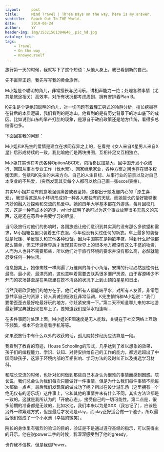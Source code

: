 ```yaml
---
layout:     post
title:      Mind Travel | Three Days on the way, here is my answer.
subtitle:   Reach Out To THE World.
date:       2019-06-24
author:     YY
header-img: img/15321561394646_.pic_hd.jpg
catalog: true
tags:
    - Travel
    - On the way
    - Knowyourself
---
```


旅行第一天的时候，我就写下了这个短语：从他人身上，我已看到新的自己。

先不直奔正题，我先写写我的黄金旅伴。

M小姐是个聪明的角儿，非常擅长与民同乐，讲相声能力一绝；处理各种事情（尤其是旅途相关）高效率，对所有状况都考虑周到，拥有安排着Plan B。

K先生是个更绝顶聪明的角儿，对一切问题有着理工男式的冷静分析，擅长挖掘存在背后的本质逻辑，我们看到的是冰山，他看到的是有历史背景下的冰山底下的成因。比如说到山东的早产打胎的现象，是源自于政府政策还是地方传统，看得多总结得也多。

下面回答我的问题：

M小姐和K先生的爱情是建立在求同存异之上的，在看完《女人来自X星男人来自X星》后形成持续的一致。我比喻他们是两块拼图，互相补足又互相独立。

M小姐其实也在考虑各种OptionABCDE，包括移民加拿大、回中国开发小众旅行、回国从事本专业工作（伐木累）、回家继承家业，各种方案之间也存在很多权衡因素，包括和K先生的未来方向、自己的人生目标、从事行业的前景以及对自己本专业的不热爱，（突然发现其实每个人都可以给自己画一张excel表格）。

其实M小姐并没有刻意地强调痛苦或者坚持，这都出于她发自内心的「原生喜爱」，我觉得这是从小环境形成的一种各人都独有的天赋，而她擅长的恰好能够很巧妙的融入对探索和交流的热爱中。她的四年大学基本都在外游荡，每月回校几天，这是一种有成本的追逐，which证明了她可以为这个事业放弃很多无意义的东西，这是还在苟且中需要学习的胆量。

当问及旅行对他们的影响时，各国旅途让他们意识到其实真的没有那么多欲望和需求，M小姐箱包里只装着五件衣服，今年也没有买过任何的新衣。车上最多的装备就是帐篷、单反镜头和其他各种设备。因为中国实在是物欲丰盛，得到什么好像都那么简单，但去环游世界后才发现其实世界上的很多地方都没有这么丰盛的物资，人而为人也并不需要那些，所以他们对于旅行环境的要求并没有那么高，必然就能忍受任何一种生活。

信息搜集上，她像蜘蛛一样爬遍了万维网的每个小角落，安排的行程必然是性价比最高、最小资、最漂亮的，这也意味着需要去联系很多僵尸房源、由于客源稀少不开门的农场甚至是在黑夜里在摸不清路的状况下上到山顶拍星星和日出。

当然我最欣赏他们的地方在于，他们对所有人都能端平水，对所有人友善，非常愿意共享自己的资源；待人真诚到极致且非常低调，K先生悄悄和M小姐说：“我们要带歪歪去最好吃最好玩的地方，你赶紧安排一下。”第二天不知道哪儿来的本地游最新鲜宝典就出现在车上了。要知道我们是萍水相逢啊...

在多件事同时处理上面，M小姐的P图速度是无人能敌，关键在于社交网络上互动不频繁，根本不会注意看手机等等。

如果说旅行中有什么以外的收获的话，孤儿院特殊经历应该算是一段。

我看到了教育的奇迹，House Schooling的形式，几乎达到了难以想象的效果，孩子们的编程能力、学识、认知、对待安排给自己的工作的能力，都远远超出了中国同龄孩子，这源于环境内部的互相影响、学习方法的及时纠正以及挑选学习材料。

和院长交流的时候，也针对如何做到那些自己本身认为很难的事情而感到困惑。院长说，我们总会认为我们每次只能做好一件事情，但是为什么我们每件事情不能每次都做一点点，最后我们发现真的做成功了呢？所以在设计游乐场（这里拥有一个绝无仅有的游乐场）这件事上，它和其他的事情并未有什么不同，其实方法论都是一致的。这就是我所认为的「开放心态」，接受自己的一切可能性。第二点是，很多前期的准备都是无效的，比如水池，我们本来以为是XXX（我忘记了），应该是另外一种筹建方式，但是最后才发现是clay，而clay正好适合做一个池子，所以最后他们做成了一个小水池（幸福的微笑）。

院长的身体里有强烈的验证的目的，验证是不是通过遵守圣经的指示，可以获得主的开示。他在说power二字的时候，我深深感受到了他的greedy。

也许我不信教，但是我信Power。



